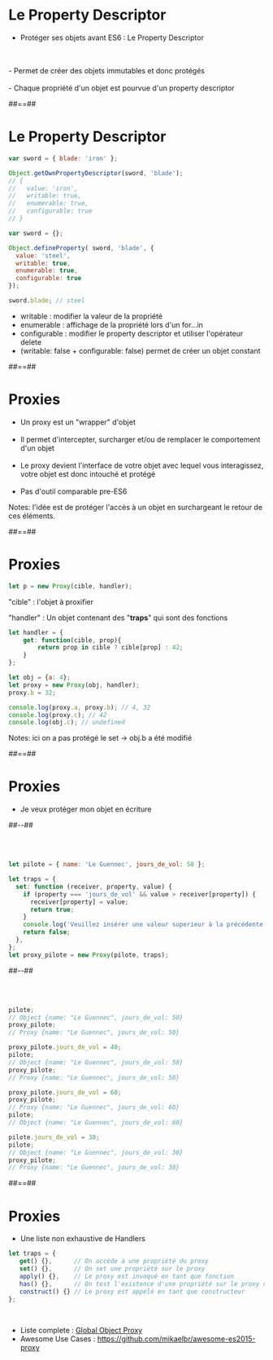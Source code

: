 <!-- .slide:-->

# Le Property Descriptor

- Protéger ses objets avant ES6 : Le Property Descriptor
<br/>
<br/>
- Permet de créer des objets immutables et donc protégés
<br/>
<br/>
- Chaque propriété d'un objet est pourvue d'un property descriptor
<br/>
<!-- .element: class="list-fragment" -->

##==##

<!-- .slide: class="with-code" -->

# Le Property Descriptor

```javascript
var sword = { blade: 'iron' };

Object.getOwnPropertyDescriptor(sword, 'blade');
// {
//   value: 'iron',
//   writable: true,
//   enumerable: true,
//   configurable: true
// }
```
<!-- .element: class="fragment" -->

```javascript
var sword = {};

Object.defineProperty( sword, 'blade', {
  value: 'steel',
  writable: true,
  enumerable: true,
  configurable: true
});

sword.blade; // steel
```
<!-- .element: class="fragment" -->

- writable : modifier la valeur de la propriété
- enumerable : affichage de la propriété lors d'un for...in
- configurable : modifier le property descriptor et utiliser l'opérateur delete
- (writable: false + configurable: false) permet de créer un objet constant
<!-- .element: class="list-fragment" -->

##==##

<!-- .slide:-->

# Proxies


- Un <span class="bold">proxy</span> est un <span class="italic">"wrapper"</span> <span class="bold">d'objet</span><br/><br/>
- Il permet d'intercepter, <span class="bold">surcharger</span> et/ou de <span class="bold">remplacer</span> le <span class="bold">comportement</span> d'un objet<br/><br/>
- Le <span class="bold">proxy</span> devient <span class="bold italic">l'interface</span> de votre objet avec lequel vous interagissez, <span class="italic">votre objet est donc <span class="bold">intouché</span> et <span class="bold">protégé</span></span><br/><br/>
- Pas d'outil comparable pre-ES6</li>
<!-- .element: class="list-fragment" -->


Notes:
l'idée est de protéger l'accès à un objet en surchargeant le retour de ces éléments.

##==##

<!-- .slide: class="with-code" -->

# Proxies

```javascript
let p = new Proxy(cible, handler);
```
<!-- .element: class="fragment" -->

"cible" : l'objet à proxifier <!-- .element: class="fragment" -->

"handler" : Un objet contenant des "**traps**" qui sont des fonctions <!-- .element: class="fragment" -->

```javascript
let handler = {
    get: function(cible, prop){
        return prop in cible ? cible[prop] : 42;
    }
};

let obj = {a: 4};
let proxy = new Proxy(obj, handler);
proxy.b = 32;

console.log(proxy.a, proxy.b); // 4, 32
console.log(proxy.c); // 42
console.log(obj.c); // undefined
```
<!-- .element: class="fragment" -->

Notes:
ici on a pas protégé le set -> obj.b a été modifié

##==##

<!-- .slide: class="two-column-layout" -->

# Proxies

- Je veux protéger mon objet en écriture

##--##

<!-- .slide: class="with-code" -->

<br/>
<br/>

```javascript
let pilote = { name: 'Le Guennec', jours_de_vol: 50 };

let traps = {
  set: function (receiver, property, value) {
    if (property === 'jours_de_vol' && value > receiver[property]) {
      receiver[property] = value;
      return true;
    }
    console.log('Veuillez insérer une valeur superieur à la précédente');
    return false;
  },
};
let proxy_pilote = new Proxy(pilote, traps);
```

##--##

<!-- .slide: class="with-code" -->

<br/>
<br/>

```javascript
pilote;
// Object {name: "Le Guennec", jours_de_vol: 50}
proxy_pilote;
// Proxy {name: "Le Guennec", jours_de_vol: 50}

proxy_pilote.jours_de_vol = 40;
pilote;
// Object {name: "Le Guennec", jours_de_vol: 50}
proxy_pilote;
// Proxy {name: "Le Guennec", jours_de_vol: 50}

proxy_pilote.jours_de_vol = 60;
proxy_pilote;
// Proxy {name: "Le Guennec", jours_de_vol: 60}
pilote;
// Object {name: "Le Guennec", jours_de_vol: 60}

pilote.jours_de_vol = 30;
pilote;
// Object {name: "Le Guennec", jours_de_vol: 30}
proxy_pilote;
// Proxy {name: "Le Guennec", jours_de_vol: 30}
```
<!-- .element: class="fragment" -->

##==##

<!-- .slide: class="with-code" -->

# Proxies

- Une liste non exhaustive de Handlers

```javascript
let traps = {
   get() {},      // On accède à une propriété du proxy
   set() {},      // On set une propriété sur le proxy
   apply() {},    // Le proxy est invoqué en tant que fonction
   has() {},      // On test l'existence d'une propriété sur le proxy ou sur sa chaîne prototypale
   construct() {} // Le proxy est appelé en tant que constructeur
};
```

<br/>

<ul class="fragment" data-fragment-index="1">
    <li>Liste complete : <a class="underline" href="https://developer.mozilla.org/en-US/docs/Web/JavaScript/Reference/Global_Objects/Proxy" target="_blank">Global Object Proxy</a></li>
    <li>Awesome Use Cases : <a class="underline" href="https://github.com/mikaelbr/awesome-es2015-proxy" target="_blank">https://github.com/mikaelbr/awesome-es2015-proxy</a></li>
</ul>
